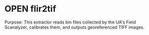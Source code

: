 # OPEN flir2tif

Purpose: 
This extractor reads bin files collected by the UA's Field Scanalyzer, calibrates them, and outputs georeferenced TIFF images.
